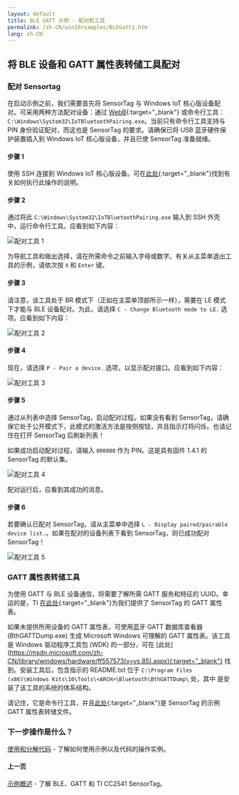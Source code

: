 ```yaml
---
layout: default
title: BLE GATT 示例 - 配对和工具
permalink: /zh-CN/win10/samples/BLEGatt1.htm
lang: zh-CN
---
```


## 将 BLE 设备和 GATT 属性表转储工具配对

### 配对 Sensortag
在启动示例之前，我们需要首先将 SensorTag 与 Windows IoT 核心版设备配对。可采用两种方法配对设备：通过 [WebB]({{site.baseurl}}/{{page.lang}}/win10/tools/Webb.htm){:target="_blank"} 或命令行工具：`C:\Windows\System32\IoTBluetoothPairing.exe`。当前只有命令行工具支持与 PIN 身份验证配对，而这也是 SensorTag 的要求。请确保已将 USB 蓝牙硬件保护装置插入到 Windows IoT 核心版设备，并且已使 SensorTag 准备就绪。

#### 步骤 1
使用 SSH 连接到 Windows IoT 核心版设备。可在[此处]({{site.baseurl}}/{{page.lang}}/win10/samples/SSH.htm){:target="_blank"}找到有关如何执行此操作的说明。

#### 步骤 2
通过将此 `C:\Windows\System32\IoTBluetoothPairing.exe` 输入到 SSH 外壳中，运行命令行工具。应看到如下内容：

![配对工具 1]({{site.baseurl}}/Resources/images/BLEGatt/pairing1.png)

为导航工具和做出选择，请在所需命令之前输入字母或数字。有关从主菜单退出工具的示例，请依次按 `X` 和 `Enter` 键。

#### 步骤 3
请注意，该工具处于 BR 模式下（正如在主菜单顶部所示一样），需要在 LE 模式下才能与 BLE 设备配对。为此，请选择 `C - Change Bluetooth mode to LE.` 选项。应看到如下内容：

![配对工具 2]({{site.baseurl}}/Resources/images/BLEGatt/pairing2.png)

#### 步骤 4
现在，请选择 `P - Pair a device.` 选项，以显示配对接口。应看到如下内容：

![配对工具 3]({{site.baseurl}}/Resources/images/BLEGatt/pairing3.png)

#### 步骤 5
通过从列表中选择 SensorTag，启动配对过程。如果没有看到 SensorTag，请确保它处于公开模式下，此模式的激活方法是按侧按钮，并且指示灯将闪烁。也请记住在打开 SensorTag 后刷新列表！

如果成功启动配对过程，请输入 `000000` 作为 PIN。这是具有固件 1.4.1 的 SensorTag 的默认集。

![配对工具 4]({{site.baseurl}}/Resources/images/BLEGatt/pairing4.png)

配对运行后，应看到其成功的消息。

#### 步骤 6
若要确认已配对 SensorTag，请从主菜单中选择 `L - Display paired/pairable device list.`。如果在配对的设备列表下看到 SensorTag，则已成功配对 SensorTag！

![配对工具 5]({{site.baseurl}}/Resources/images/BLEGatt/pairing5.png)

### GATT 属性表转储工具
为使用 GATT 与 BLE 设备通信，将需要了解所需 GATT 服务和特征的 UUID。幸运的是，TI [在此处](http://processors.wiki.ti.com/Resources/images/a/a8/BLE_SensorTag_GATT_Server.pdf){:target="_blank"}为我们提供了 SensorTag 的 GATT 属性表。

如果未提供所用设备的 GATT 属性表，可使用蓝牙 GATT 数据库查看器 \(BthGATTDump.exe\) 生成 Microsoft Windows 可理解的 GATT 属性表。该工具是 Windows 驱动程序工具包 \(WDK\) 的一部分，可在 \[此处\]\(https://msdn.microsoft.com/zh-CN/library/windows/hardware/ff557573(v=vs.85).aspx){:target="_blank"} 找到。安装工具后，包含指示的 README.txt 位于 `C:\Program Files (x86)\Windows Kits\10\Tools\<ARCH>\Bluetooth\BthGATTDump\` 处，其中 <ARCH> 是安装了该工具的系统的体系结构。

请记住，它是命令行工具，并且[此处]({{site.baseurl}}/{{page.lang}}/win10/samples/BLEGattDump.htm){:target="_blank"}是 SensorTag 的示例 GATT 属性表转储文件。

### 下一步操作是什么？
[使用和分解代码]({{site.baseurl}}/{{page.lang}}/win10/samples/BLEGatt2.htm) - 了解如何使用示例以及代码的操作实例。

#### 上一页
[示例概述]({{site.baseurl}}/{{page.lang}}/win10/samples/BLEGatt.htm) - 了解 BLE、GATT 和 TI CC2541 SensorTag。
